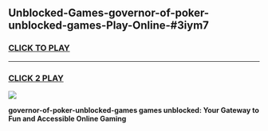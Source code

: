 
## Unblocked-Games-governor-of-poker-unblocked-games-Play-Online-#3iym7
<h3>
<a href="https://premium.freeplayer.one?title=governor-of-poker-unblocked-games&ref=24F">CLICK TO PLAY</a></h3>
<hr>

<h3>
<a href="https://premium.freeplayer.one?title=governor-of-poker-unblocked-games&ref=24F">CLICK 2 PLAY</a>
  
</h3>

<a href="https://premium.freeplayer.one?title=governor-of-poker-unblocked-games&ref=24F/"><img src="https://clearcache.store/games.png"></a>


**governor-of-poker-unblocked-games games unblocked: Your Gateway to Fun and Accessible Online Gaming**

